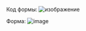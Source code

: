 Код формы:
![изображение](https://github.com/der-sun/DigitalDevisesAndMicroprocessors/assets/86686038/957c984e-60a8-4180-82f4-dc7c1c700074)

Форма:
![image](https://user-images.githubusercontent.com/86686038/234601592-9d7b5cce-ed83-435b-9649-1bc6bcd3e01c.png)

